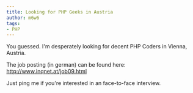 ```yaml
---
title: Looking for PHP Geeks in Austria
author: m6w6
tags: 
- PHP
---
```


You guessed. I'm desperately looking for decent PHP Coders in Vienna, Austria.

The job posting (in german) can be found here:  
<http://www.inqnet.at/job09.html>

Just ping me if you're interested in an face-to-face interview.
